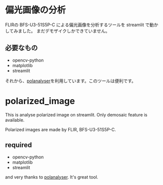 # 偏光画像の分析

FLIRの BFS-U3-51S5P-C による偏光画像を分析するツールを streamlit で動かしてみました。
まだデモザイクしかできていません。

## 必要なもの

- opencv-python
- matplotlib
- streamlit

それから、[polanalyser](https://github.com/elerac/polanalyser)を利用しています。このツールは便利です。

# polarized_image
This is 
analyse polarized image on streamlit. Only demosaic feature is available.

Polarized images are made by FLIR, BFS-U3-51S5P-C.

## required

- opencv-python
- matplotlib
- streamlit

and very thanks to [polanalyser](https://github.com/elerac/polanalyser). It's great tool.

